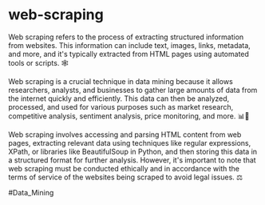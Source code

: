 # web-scraping <!-- Need to add Top 10 moview, laptop and books from local system-->


Web scraping refers to the process of extracting structured information from websites. This information can include text, images, links, metadata, and more, and it's typically extracted from HTML pages using automated tools or scripts. 🕸️

Web scraping is a crucial technique in data mining because it allows researchers, analysts, and businesses to gather large amounts of data from the internet quickly and efficiently. This data can then be analyzed, processed, and used for various purposes such as market research, competitive analysis, sentiment analysis, price monitoring, and more. 📊💼

Web scraping involves accessing and parsing HTML content from web pages, extracting relevant data using techniques like regular expressions, XPath, or libraries like BeautifulSoup in Python, and then storing this data in a structured format for further analysis. However, it's important to note that web scraping must be conducted ethically and in accordance with the terms of service of the websites being scraped to avoid legal issues. ⚖️


#Data_Mining

